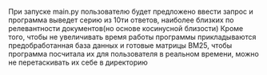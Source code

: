 При запуске main.py пользователю будет предложено ввести запрос и программа выведет серию из 10ти ответов, наиболее близких по релевантности документов(но основе косинусной близости)
Кроме того, чтобы не увеличивать время работы программы прикладываются предобработанная база данных и готовые матрицы BM25, чтобы программа посчитала их для пользователя в реальном времени, можно не перетаскивать их себе в директорию

